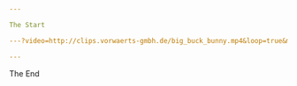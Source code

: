 ```yaml
---

The Start

---?video=http://clips.vorwaerts-gmbh.de/big_buck_bunny.mp4&loop=true&muted=true

---
```


The End
